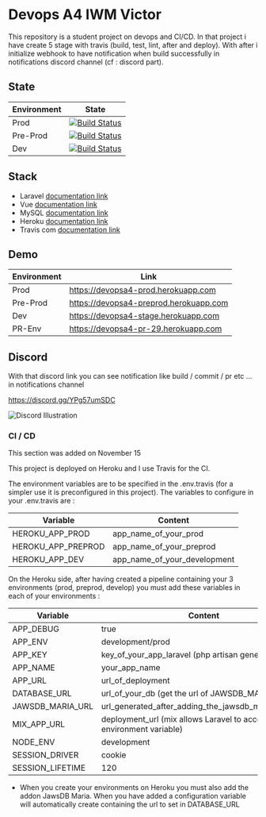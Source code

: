 # Devops A4 IWM Victor
This repository is a student project on devops and CI/CD.
In that project i have create 5 stage with travis (build, test, lint, after and deploy).
With after i initialize webhook to have notification when build successfully in notifications discord channel (cf : discord part).

## State

| Environment | State |
| ------ | ----------- |
| Prod   | <a href="#"><img src="https://app.travis-ci.com/Denporty/DevopsA4_Victor.svg?branch=main" alt="Build Status"> |
| Pre-Prod | <a href="#"><img src="https://app.travis-ci.com/Denporty/DevopsA4_Victor.svg?branch=preprod" alt="Build Status"> |
| Dev    | <a href="#"><img src="https://app.travis-ci.com/Denporty/DevopsA4_Victor.svg?branch=develop" alt="Build Status"></a> |

## Stack

<ul>
    <li>Laravel <a href="https://laravel.com/docs/8.x">documentation link</a></li>
    <li>Vue <a href="https://vuejs.org/v2/guide/">documentation link</a></li>
    <li>MySQL <a href="https://dev.mysql.com/doc/">documentation link</a></li>
    <li>Heroku <a href="https://devcenter.heroku.com/">documentation link</a></li>
    <li>Travis com <a href="https://docs.travis-ci.com/">documentation link</a></li>
</ul>

## Demo

| Environment | Link |
| ------ | ----------- |
| Prod   | <a href="https://devopsa4-prod.herokuapp.com/">https://devopsa4-prod.herokuapp.com |
| Pre-Prod | <a href="https://devopsa4-preprod.herokuapp.com/">https://devopsa4-preprod.herokuapp.com |
| Dev    | <a href="https://devopsa4-stage.herokuapp.com/">https://devopsa4-stage.herokuapp.com |
| PR-Env    | <a href="https://devopsa4-pr-29.herokuapp.com/">https://devopsa4-pr-29.herokuapp.com |

## Discord

With that discord link you can see notification like build / commit / pr etc ... in notifications channel

https://discord.gg/YPg57umSDC

![Discord Illustration](https://i.ibb.co/hZR6cps/Capture-d-e-cran-2021-11-12-a-11-09-13.png)
    
### CI / CD
    
This section was added on November 15

This project is deployed on Heroku and I use Travis for the CI. 

The environment variables are to be specified in the .env.travis (for a simpler use it is preconfigured in this project). The variables to configure in your .env.travis are :

| Variable | Content |
| ------ | ----------- |
| HEROKU_APP_PROD   | app_name_of_your_prod |
| HEROKU_APP_PREPROD | app_name_of_your_preprod |
| HEROKU_APP_DEV    | app_name_of_your_development |

On the Heroku side, after having created a pipeline containing your 3 environments (prod, preprod, develop) you must add these variables in each of your environments :

| Variable | Content |
| ------ | ----------- |
| APP_DEBUG   | true |
| APP_ENV | development/prod |
| APP_KEY    | key_of_your_app_laravel (php artisan generate:key) |
| APP_NAME   | your_app_name |
| APP_URL | url_of_deployment |
| DATABASE_URL    | url_of_your_db (get the url of JAWSDB_MARIA_URL) |
| JAWSDB_MARIA_URL    | url_generated_after_adding_the_jawsdb_maria_addon* |
| MIX_APP_URL   | deployment_url (mix allows Laravel to access the environment variable) |
| NODE_ENV | development |
| SESSION_DRIVER    | cookie |
| SESSION_LIFETIME    | 120 |

* When you create your environments on Heroku you must also add the addon JawsDB Maria. When you have added a configuration variable will automatically create containing the url to set in DATABASE_URL
